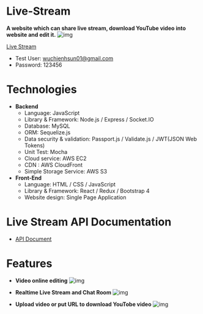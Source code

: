 # Live-Stream
**A website which can share live stream, download YouTube video into website and edit it.**
![img](https://i.imgur.com/clQLbnR.jpg)

[Live Stream](https://www.wuhsun.com "Title")

* Test User: wuchienhsun01@gmail.com
* Password: 123456

# Technologies

* **Backend**
  * Language: JavaScript
  * Library & Framework: Node.js / Express / Socket.IO
  * Database: MySQL
  * ORM: Sequelize.js
  * Data security & validation: Passport.js / Validate.js / JWT(JSON Web Tokens)
  * Unit Test: Mocha
  * Cloud service: AWS EC2
  * CDN : AWS CloudFront
  * Simple Storage Service: AWS S3
* **Front-End**
  * Language: HTML / CSS / JavaScript
  * Library & Framework: React / Redux / Bootstrap 4
  * Website design: Single Page Application
# Live Stream API Documentation
* [API Document](https://www.wuhsun.com "Title")

# Features

* **Video online editing**
![img](https://i.imgur.com/PuwVSHp.png)

* **Realtime Live Stream and Chat Room**
![img](https://i.imgur.com/uJ44Wql.png)

* **Upload video or put URL to download YouTobe video**
![img](https://i.imgur.com/m0oHlb6.png)

